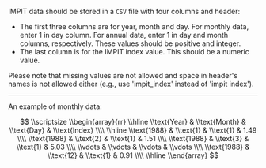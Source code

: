 IMPIT data should be stored in a `CSV` file with four columns and header:

* The first three columns are for year, month and day. For monthly data, enter 1 in day column. For annual data, enter 1 in day and month columns, respectively. These values should be positive and integer. 
* The last column is for the IMPIT index value. This should be a numeric value. 

Please note that missing values are not allowed and space in header's names is not allowed either (e.g., use 'impit_index' instead of 'impit index').

*** 
An example of monthly data:

$$
\\scriptsize
\\begin{array}{rr}
  \\hline 
  \\text{Year} & \\text{Month} & \\text{Day} & \\text{Index} \\\\
  \\hline 
  \\text{1988} &  \\text{1} & \\text{1} &    1.49 \\\\
  \\text{1988} &  \\text{2} & \\text{1} &    1.51 \\\\
  \\text{1988} &  \\text{3} & \\text{1} &    5.03 \\\\
       \\vdots &    \\vdots &   \\vdots & \\vdots \\\\
  \\text{1988} & \\text{12} & \\text{1} &    0.91 \\\\
  \\hline 
\\end{array}
$$

